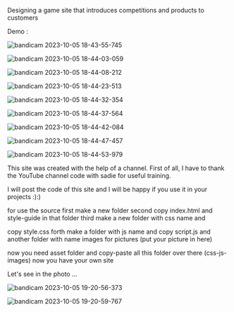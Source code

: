 Designing a game site that introduces competitions and products to customers

Demo :

![bandicam 2023-10-05 18-43-55-745](https://github.com/p-delfani/Game/assets/91133322/cd674de5-dc56-4ca7-a552-0faefb9261ba)


![bandicam 2023-10-05 18-44-03-059](https://github.com/p-delfani/Game/assets/91133322/5a884420-e939-4619-9a42-7df5e115c5bd)


![bandicam 2023-10-05 18-44-08-212](https://github.com/p-delfani/Game/assets/91133322/4de248f0-47f9-4060-a812-dd645db7c780)


![bandicam 2023-10-05 18-44-23-513](https://github.com/p-delfani/Game/assets/91133322/901dd01c-0d12-48d4-afbf-a55427085d2c)


![bandicam 2023-10-05 18-44-32-354](https://github.com/p-delfani/Game/assets/91133322/a73d4d6d-e6ac-4989-8dd5-7d198891d063)


![bandicam 2023-10-05 18-44-37-564](https://github.com/p-delfani/Game/assets/91133322/eac52290-4396-409b-aeac-9ca2a6395298)


![bandicam 2023-10-05 18-44-42-084](https://github.com/p-delfani/Game/assets/91133322/de6fbf4e-0152-44e9-9ece-a7c7b95d0f36)


![bandicam 2023-10-05 18-44-47-457](https://github.com/p-delfani/Game/assets/91133322/11d44843-4b8e-4d5c-8060-9210dab9c3b9)


![bandicam 2023-10-05 18-44-53-979](https://github.com/p-delfani/Game/assets/91133322/ed93ad01-8fe7-4d3b-9884-4b26aef1b692)




This site was created with the help of a channel. First of all, I have to thank the YouTube channel code with sadie for useful training.

I will post the code of this site and I will be happy if you use it in your projects :):)

for use the source first make a new folder second copy index.html and style-guide in that folder third make a new folder with css name and

copy style.css forth make a folder with js name and copy script.js and another folder with name images for pictures (put your picture in here)

now you need asset folder and copy-paste all this folder over there (css-js-images) now you have your own site

Let's see in the photo ...


![bandicam 2023-10-05 19-20-56-373](https://github.com/p-delfani/Game/assets/91133322/b64c4cfe-fae6-4221-b79f-c59994fa3267)


![bandicam 2023-10-05 19-20-59-767](https://github.com/p-delfani/Game/assets/91133322/c48e2b2a-b27a-4bf4-991e-cdeca6f3f044)







